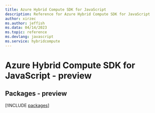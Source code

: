 ```yaml
---
title: Azure Hybrid Compute SDK for JavaScript
description: Reference for Azure Hybrid Compute SDK for JavaScript
author: xirzec
ms.author: jeffish
ms.data: 04/14/2023
ms.topic: reference
ms.devlang: javascript
ms.service: hybridcompute
---
```

# Azure Hybrid Compute SDK for JavaScript - preview
## Packages - preview
[!INCLUDE [packages](hybrid-compute-index.md)]